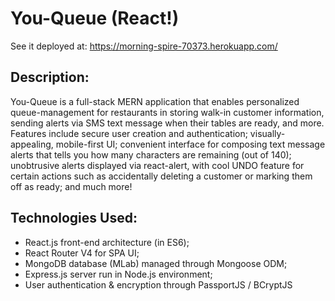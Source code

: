 # You-Queue (React!)
See it deployed at: https://morning-spire-70373.herokuapp.com/

## Description:
You-Queue is a full-stack MERN application that enables personalized queue-management for restaurants in storing walk-in customer information, sending alerts via SMS text message when their tables are ready, and more. Features include secure user creation and authentication; visually-appealing, mobile-first UI; convenient interface for composing text message alerts that tells you how many characters are remaining (out of 140); unobtrusive alerts displayed via react-alert, with cool UNDO feature for certain actions such as accidentally deleting a customer or marking them off as ready; and much more!

## Technologies Used:
- React.js front-end architecture (in ES6);
- React Router V4 for SPA UI;
- MongoDB database (MLab) managed through Mongoose ODM;
- Express.js server run in Node.js environment;
- User authentication & encryption through PassportJS / BCryptJS
